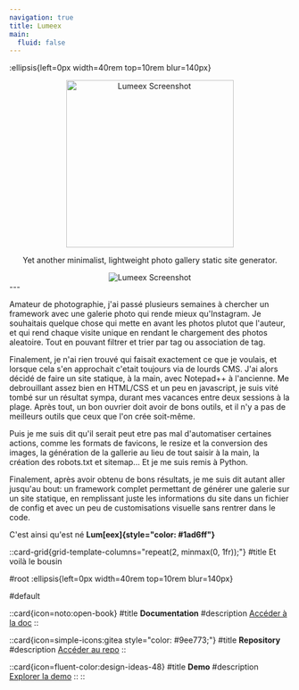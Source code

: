 ```yaml
---
navigation: true
title: Lumeex
main:
  fluid: false
---
```

:ellipsis{left=0px width=40rem top=10rem blur=140px}

<div align="center">
  <img src="https://git.djeex.fr/Djeex/lumeex/raw/branch/main/illustration/logo.svg" alt="Lumeex Screenshot" width="300"/>
</div>
<p/>
<div align="center">
<p>Yet another minimalist, lightweight photo gallery static site generator.</p>
</div>
</p>
<div align="center">
  <img src="https://git.djeex.fr/Djeex/lumeex/raw/branch/main/illustration/lumeex.png" alt="Lumeex Screenshot" />
</div>
---

Amateur de photographie, j'ai passé plusieurs semaines à chercher un framework avec une galerie photo qui rende mieux qu'Instagram. Je souhaitais quelque chose qui mette en avant les photos plutot que l'auteur, et qui rend chaque visite unique en rendant le chargement des photos aleatoire. Tout en pouvant filtrer et trier par tag ou association de tag.

Finalement, je n'ai rien trouvé qui faisait exactement ce que je voulais, et lorsque cela s'en approchait c'etait toujours via de lourds CMS. J'ai alors décidé de faire un site statique, à la main, avec Notepad++ à l'ancienne. Me debrouillant assez bien en HTML/CSS et un peu en javascript, je suis vité tombé sur un résultat sympa, durant mes vacances entre deux sessions à la plage. Après tout, un bon ouvrier doit avoir de bons outils, et il n'y a pas de meilleurs outils que ceux que l'on crée soit-même.

Puis je me suis dit qu'il serait peut etre pas mal d'automatiser certaines actions, comme les formats de favicons, le resize et la conversion des images, la génération de la gallerie au lieu de tout saisir à la main, la création des robots.txt et sitemap... Et je me suis remis à Python.

Finalement, après avoir obtenu de bons résultats, je me suis dit autant aller jusqu'au bout: un framework complet permettant de générer une galerie sur un site statique, en remplissant juste les informations du site dans un fichier de config et avec un peu de customisations visuelle sans rentrer dans le code.

C'est ainsi qu'est né **Lum[eex]{style="color: #1ad6ff"}**

::card-grid{grid-template-columns="repeat(2, minmax(0, 1fr));"}
#title
Et voilà le bousin

#root
:ellipsis{left=0px width=40rem top=10rem blur=140px}

#default
 
  ::card{icon=noto:open-book}
  #title
  __Documentation__
  #description
  [Accéder à la doc](https://lumeex.djeex.fr)
  ::
 
  ::card{icon=simple-icons:gitea style="color: #9ee773;"}
  #title
  __Repository__
  #description
  [Accéder au repo](https://git.djeex.fr/Djeex/lumeex)
  ::

  ::card{icon=fluent-color:design-ideas-48}
  #title
  __Demo__
  #description
  [Explorer la demo](https://modern.djeex.fr)
  ::
::
